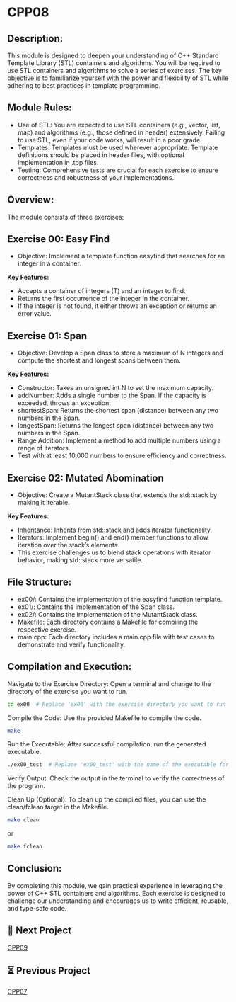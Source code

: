 # CPP08


## Description:

This module is designed to deepen your understanding of C++ Standard Template Library (STL) containers and algorithms. You will be required to use STL containers and algorithms to solve a series of exercises. The key objective is to familiarize yourself with the power and flexibility of STL while adhering to best practices in template programming.

## Module Rules:

- Use of STL: You are expected to use STL containers (e.g., vector, list, map) and algorithms (e.g., those defined in <algorithm> header) extensively. Failing to use STL, even if your code works, will result in a poor grade.
- Templates: Templates must be used wherever appropriate. Template definitions should be placed in header files, with optional implementation in .tpp files.
- Testing: Comprehensive tests are crucial for each exercise to ensure correctness and robustness of your implementations.

## Overview:

The module consists of three exercises:

## Exercise 00: Easy Find
- Objective: Implement a template function easyfind that searches for an integer in a container.
  
**Key Features:**
- Accepts a container of integers (T) and an integer to find.
- Returns the first occurrence of the integer in the container.
- If the integer is not found, it either throws an exception or returns an error value.

## Exercise 01: Span
- Objective: Develop a Span class to store a maximum of N integers and compute the shortest and longest spans between them.
  
**Key Features:**
- Constructor: Takes an unsigned int N to set the maximum capacity.
- addNumber: Adds a single number to the Span. If the capacity is exceeded, throws an exception.
- shortestSpan: Returns the shortest span (distance) between any two numbers in the Span.
- longestSpan: Returns the longest span (distance) between any two numbers in the Span.
- Range Addition: Implement a method to add multiple numbers using a range of iterators.
- Test with at least 10,000 numbers to ensure efficiency and correctness.

## Exercise 02: Mutated Abomination
- Objective: Create a MutantStack class that extends the std::stack by making it iterable.
  
**Key Features:**
- Inheritance: Inherits from std::stack and adds iterator functionality.
- Iterators: Implement begin() and end() member functions to allow iteration over the stack’s elements.
- This exercise challenges us to blend stack operations with iterator behavior, making std::stack more versatile.

## File Structure: 
- ex00/: Contains the implementation of the easyfind function template.
- ex01/: Contains the implementation of the Span class.
- ex02/: Contains the implementation of the MutantStack class.
- Makefile: Each directory contains a Makefile for compiling the respective exercise.
- main.cpp: Each directory includes a main.cpp file with test cases to demonstrate and verify functionality.

## Compilation and Execution:

Navigate to the Exercise Directory: Open a terminal and change to the directory of the exercise you want to run.
 ```bash
cd ex00  # Replace 'ex00' with the exercise directory you want to run
```
Compile the Code: Use the provided Makefile to compile the code.
 ```bash
make
```
Run the Executable: After successful compilation, run the generated executable.
```bash
./ex00_test  # Replace 'ex00_test' with the name of the executable for the exercise
```
Verify Output: Check the output in the terminal to verify the correctness of the program.
   
Clean Up (Optional): To clean up the compiled files, you can use the clean/fclean target in the Makefile.
 ```bash
make clean
```
or 
 ```bash
make fclean
```

## Conclusion:

By completing this module, we gain practical experience in leveraging the power of C++ STL containers and algorithms. Each exercise is designed to challenge our understanding and encourages us to write efficient, reusable, and type-safe code.

## 🚀 Next Project

[CPP09](https://github.com/adhaka-afk/CPP09)

## ⏳ Previous Project

[CPP07](https://github.com/adhaka-afk/CPP07)


